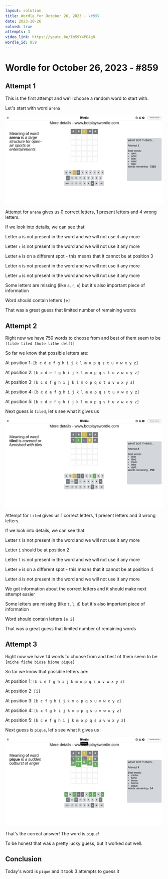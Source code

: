 ```yaml
---
layout: solution
title: Wordle for October 26, 2023 - \#859
date: 2023-10-26
solved: true
attempts: 3
video_link: https://youtu.be/Tm59Y4PGAg0
wordle_id: 859
---
```


# Wordle for October 26, 2023 - \#859

## Attempt 1

This is the first attempt and we'll choose a random word to start with.

Let's start with word `arena`

![Attempt 1](2023-10-26/attempt-1.png)

Attempt for `arena` gives us 0 correct letters, 1 present letters and 4 wrong letters.

If we look into details, we can see that:

Letter `a` is not present in the word and we will not use it any more

Letter `r` is not present in the word and we will not use it any more

Letter `e` is on a different spot - this means that it cannot be at position 3

Letter `n` is not present in the word and we will not use it any more

Letter `a` is not present in the word and we will not use it any more

Some letters are missing (like `a`, `r`, `n`) but it's also important piece of information

Word should contain letters `[e]`

That was a great guess that limited number of remaining words



## Attempt 2

Right now we have 750 words to choose from and best of them seem to be `[tilde tiled thole lithe delft]`

So far we know that possible letters are:

At position 1: `[b c d e f g h i j k l m o p q s t u v w x y z]`

At position 2: `[b c d e f g h i j k l m o p q s t u v w x y z]`

At position 3: `[b c d f g h i j k l m o p q s t u v w x y z]`

At position 4: `[b c d e f g h i j k l m o p q s t u v w x y z]`

At position 5: `[b c d e f g h i j k l m o p q s t u v w x y z]`

Next guess is `tiled`, let's see what it gives us

![Attempt 2](2023-10-26/attempt-2.png)

Attempt for `tiled` gives us 1 correct letters, 1 present letters and 3 wrong letters.

If we look into details, we can see that:

Letter `t` is not present in the word and we will not use it any more

Letter `i` should be at position 2

Letter `l` is not present in the word and we will not use it any more

Letter `e` is on a different spot - this means that it cannot be at position 4

Letter `d` is not present in the word and we will not use it any more

We got information about the correct letters and it should make next attempt easier

Some letters are missing (like `t`, `l`, `d`) but it's also important piece of information

Word should contain letters `[e i]`

That was a great guess that limited number of remaining words



## Attempt 3

Right now we have 14 words to choose from and best of them seem to be `[miche fiche biose biome pique]`

So far we know that possible letters are:

At position 1: `[b c e f g h i j k m o p q s u v w x y z]`

At position 2: `[i]`

At position 3: `[b c f g h i j k m o p q s u v w x y z]`

At position 4: `[b c f g h i j k m o p q s u v w x y z]`

At position 5: `[b c e f g h i j k m o p q s u v w x y z]`

Next guess is `pique`, let's see what it gives us

![Attempt 3](2023-10-26/attempt-3.png)

That's the correct answer! The word is `pique`!

To be honest that was a pretty lucky guess, but it worked out well.

## Conclusion

Today's word is `pique` and it took 3 attempts to guess it


